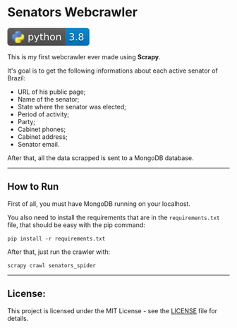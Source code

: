 # **Senators Webcrawler**

<img src='runtime.svg'></img>

This is my first webcrawler ever made using **Scrapy**.

It's goal is to get the following informations about each active senator of Brazil:

- URL of his public page;
- Name of the senator;
- State where the senator was elected;
- Period of activity;
- Party;
- Cabinet phones;
- Cabinet address;
- Senator email.

After that, all the data scrapped is sent to a MongoDB database.

---

## **How to Run**

First of all, you must have MongoDB running on your localhost.

You also need to install the requirements that are in the `requirements.txt` file, that should be easy with the pip command:

```
pip install -r requirements.txt
```

After that, just run the crawler with:

```
scrapy crawl senators_spider
```

---

## License:

This project is licensed under the MIT License - see the <a href='LICENSE.md'>LICENSE</a> file for details.